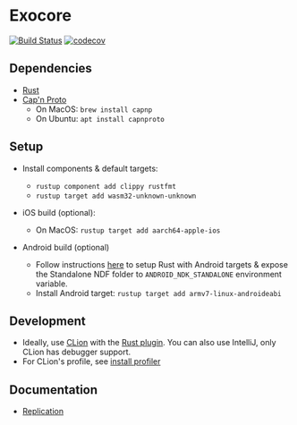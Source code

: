 # Exocore
[![Build Status](https://dev.azure.com/appaquet/exocore/_apis/build/status/appaquet.exocore?branchName=master)](https://dev.azure.com/appaquet/exocore/_build/latest?definitionId=1&branchName=master)
[![codecov](https://codecov.io/gh/appaquet/exocore/branch/master/graph/badge.svg?token=OKZAHfPlaP)](https://codecov.io/gh/appaquet/exocore)

## Dependencies
* [Rust](https://www.rust-lang.org/learn/get-started)
* [Cap'n Proto](https://capnproto.org/install.html)
    * On MacOS: `brew install capnp` 
    * On Ubuntu: `apt install capnproto` 

## Setup
* Install components & default targets:
  * `rustup component add clippy rustfmt`
  * `rustup target add wasm32-unknown-unknown`

* iOS build (optional):
  * On MacOS: `rustup target add aarch64-apple-ios`

* Android build (optional)
  * Follow instructions [here](https://github.com/kennytm/rust-ios-android) to setup Rust with Android targets & expose the Standalone NDF folder to `ANDROID_NDK_STANDALONE` environment variable.
  * Install Android target: `rustup target add armv7-linux-androideabi`

## Development
* Ideally, use [CLion](https://www.jetbrains.com/clion/) with the [Rust plugin](https://github.com/intellij-rust/intellij-rust). 
  You can also use IntelliJ, only CLion has debugger support.
* For CLion's profile, see [install profiler](https://www.jetbrains.com/help/clion/cpu-profiler.html)

## Documentation
* [Replication](data/replication.md)
